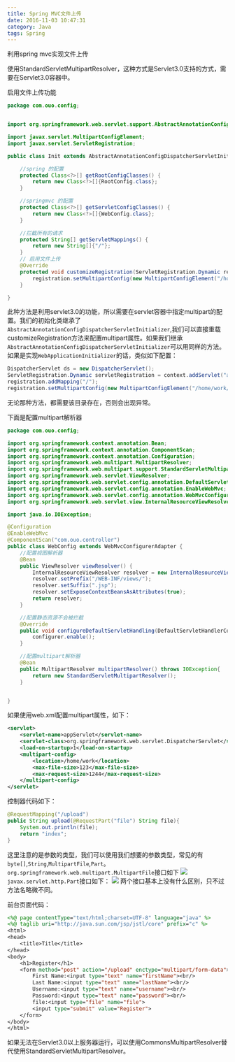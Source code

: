 ```yaml
---
title: Spring MVC文件上传
date: 2016-11-03 10:47:31
category: Java
tags: Spring
---
```

利用spring mvc实现文件上传
<!--more-->
使用StandardServletMultipartResolver，这种方式是Servlet3.0支持的方式，需要在Servlet3.0容器中。

启用文件上传功能
```java
package com.ouo.config;


import org.springframework.web.servlet.support.AbstractAnnotationConfigDispatcherServletInitializer;

import javax.servlet.MultipartConfigElement;
import javax.servlet.ServletRegistration;

public class Init extends AbstractAnnotationConfigDispatcherServletInitializer {

    //spring 的配置
    protected Class<?>[] getRootConfigClasses() {
        return new Class<?>[]{RootConfig.class};
    }

    //springmvc 的配置
    protected Class<?>[] getServletConfigClasses() {
        return new Class<?>[]{WebConfig.class};
    }

    //拦截所有的请求
    protected String[] getServletMappings() {
        return new String[]{"/"};
    }
    // 启用文件上传
    @Override
    protected void customizeRegistration(ServletRegistration.Dynamic registration){
        registration.setMultipartConfig(new MultipartConfigElement("/home/work/"));
    }

}
```
此种方法是利用servlet3.0的功能，所以需要在servlet容器中指定multipart的配置。我们的初始化类继承了`AbstractAnnotationConfigDispatcherServletInitializer`,我们可以直接重载customizeRegistration方法来配置multipart属性。如果我们继承`AbstractAnnotationConfigDispatcherServletInitializer`可以用同样的方法。
如果是实现`WebApplicationInitializer`的话，类似如下配置：
```java
DispatcherServlet ds = new DispatcherServlet();
ServletRegistration.Dynamic servletRegistration = context.addServlet("appServlet",ds);
registration.addMapping("/");
registration.setMultipartConfig(new MultipartConfigElement("/home/work/"));
```
无论那种方法，都需要该目录存在，否则会出现异常。

下面是配置multipart解析器
```java
package com.ouo.config;

import org.springframework.context.annotation.Bean;
import org.springframework.context.annotation.ComponentScan;
import org.springframework.context.annotation.Configuration;
import org.springframework.web.multipart.MultipartResolver;
import org.springframework.web.multipart.support.StandardServletMultipartResolver;
import org.springframework.web.servlet.ViewResolver;
import org.springframework.web.servlet.config.annotation.DefaultServletHandlerConfigurer;
import org.springframework.web.servlet.config.annotation.EnableWebMvc;
import org.springframework.web.servlet.config.annotation.WebMvcConfigurerAdapter;
import org.springframework.web.servlet.view.InternalResourceViewResolver;

import java.io.IOException;

@Configuration
@EnableWebMvc
@ComponentScan("com.ouo.controller")
public class WebConfig extends WebMvcConfigurerAdapter {
    //配置视图解析器
    @Bean
    public ViewResolver viewResolver() {
        InternalResourceViewResolver resolver = new InternalResourceViewResolver();
        resolver.setPrefix("/WEB-INF/views/");
        resolver.setSuffix(".jsp");
        resolver.setExposeContextBeansAsAttributes(true);
        return resolver;
    }

    //配置静态资源不会被拦截
    @Override
    public void configureDefaultServletHandling(DefaultServletHandlerConfigurer configurer) {
        configurer.enable();
    }

    //配置multipart解析器
    @Bean
    public MultipartResolver multipartResolver() throws IOException{
        return new StandardServletMultipartResolver();
    }


}
```
如果使用web.xml配置multipart属性，如下：
```xml
<servlet>
    <servlet-name>appServlet</servlet-name>
    <servlet-class>org.springframework.web.servlet.DispatcherServlet</servlet-class>
    <load-on-startup>1</load-on-startup>
    <multipart-config>
        <location>/home/work</location>
        <max-file-size>123</max-file-size>
        <max-request-size>1244</max-request-size>
    </multipart-config>
</servlet>
```
控制器代码如下：
```java
@RequestMapping("/upload")
public String upload(@RequestPart("file") String file){
    System.out.println(file);
    return "index";
}
```
这里注意的是参数的类型，我们可以使用我们想要的参数类型，常见的有`byte[]`,`String`,`MultipartFile`,`Part`。
`org.springframework.web.multipart.MultipartFile`接口如下
![](/images/5.png)
`javax.servlet.http.Part`接口如下：
![](/images/6.png)
两个接口基本上没有什么区别，只不过方法名略微不同。

前台页面代码：
```jsp
<%@ page contentType="text/html;charset=UTF-8" language="java" %>
<%@ taglib uri="http://java.sun.com/jsp/jstl/core" prefix="c" %>
<html>
<head>
    <title>Title</title>
</head>
<body>
    <h1>Register</h1>
    <form method="post" action="/upload" enctype="multipart/form-data">
        First Name:<input type="text" name="firstName"><br/>
        Last Name:<input type="text" name="lastName"><br/>
        Username:<input type="text" name="username"><br/>
        Password:<input type="text" name="password"><br/>
        file:<input type="file" name="file">
        <input type="submit" value="Register">
    </form>
</body>
</html>
```

如果无法在Servlet3.0以上服务器运行，可以使用CommonsMultipartResolver替代使用StandardServletMultipartResolver。
